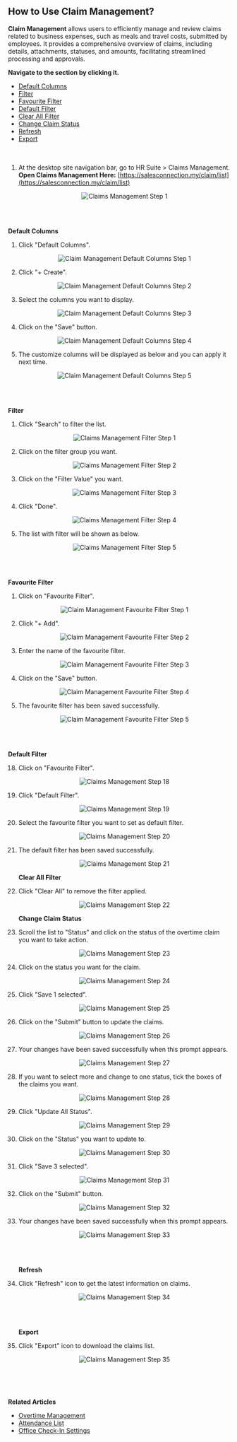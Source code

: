 ## How to Use Claim Management?

**Claim Management** allows users to efficiently manage and review claims related to business expenses, such as meals and travel costs, submitted by employees. It provides a comprehensive overview of claims, including details, attachments, statuses, and amounts, facilitating streamlined processing and approvals.

**Navigate to the section by clicking it.**<br>

- [Default Columns](#section1)<br>
- [Filter](#section2)<br>
- [Favourite Filter](#section3)<br>
- [Default Filter](#section4)<br>
- [Clear All Filter](#section5)<br>
- [Change Claim Status](#section6)<br>
- [Refresh](#section7)<br>
- [Export](#section8)
<br><br><br>

1. At the desktop site navigation bar, go to HR Suite > Claims Management.<br>
   **Open Claims Management Here:** [https://salesconnection.my/claim/list](https://salesconnection.my/claim/list)<br>

   <p align="center">
      <img src="img2/Claims_Management_Step_1.png" alt="Claims Management Step 1">
   </p>
   <br><br>

**Default Columns**

1. Click "Default Columns".

   <p align="center">
      <img src="img2/Claim_Management_Default_Columns_Step_1.png" alt="Claim Management Default Columns Step 1">
   </p>

2. Click "+ Create".

   <p align="center">
      <img src="img2/Claim_Management_Default_Columns_Step_2.png" alt="Claim Management Default Columns Step 2">
   </p>

3. Select the columns you want to display.

   <p align="center">
      <img src="img2/Claim_Management_Default_Columns_Step_3.png" alt="Claim Management Default Columns Step 3">
   </p>

4. Click on the "Save" button.

   <p align="center">
      <img src="img2/Claim_Management_Default_Columns_Step_4.png" alt="Claim Management Default Columns Step 4">
   </p>

5. The customize columns will be displayed as below and you can apply it next time.

   <p align="center">
      <img src="img2/Claim_Management_Default_Columns_Step_5.png" alt="Claim Management Default Columns Step 5">
   </p>
   <br><br>

<a id="section2"></a>

**Filter**  

1. Click "Search" to filter the list.

   <p align="center">
      <img src="img2/Claim_Management_Filter_Step_1.png" alt="Claims Management Filter Step 1">
   </p>
  
2. Click on the filter group you want.

   <p align="center">
      <img src="img2/Claim_Management_Filter_Step_2.png" alt="Claims Management Filter Step 2">
   </p>

3. Click on the "Filter Value" you want.

   <p align="center">
     <img src="img2/Claim_Management_Filter_Step_3.png" alt="Claims Management Filter Step 3">
   </p>

4. Click "Done".

   <p align="center">
     <img src="img2/Claim_Management_Filter_Step_4.png" alt="Claims Management Filter Step 4">
   </p>

5. The list with filter will be shown as below.

   <p align="center">
      <img src="img2/Claim_Management_Filter_Step_5.png" alt="Claims Management Filter Step 5">
   </p>
   <br><br>

<a id="section3"></a>
 
**Favourite Filter**  

1. Click on "Favourite Filter".

    <p align="center">
      <img src="img2/Claim_Management_Favourite_Filter_Step_1.png" alt="Claim Management Favourite Filter Step 1">
    </p>

2. Click "+ Add".

   <p align="center">
     <img src="img2/Claim_Management_Favourite_Filter_Step_2.png" alt="Claim Management Favourite Filter Step 2">
   </p>

3. Enter the name of the favourite filter.

   <p align="center">
     <img src="img2/Claim_Management_Favourite_Filter_Step_3.png" alt="Claim Management Favourite Filter Step 3">
   </p>

4. Click on the "Save" button.

   <p align="center">
     <img src="img2/Claim_Management_Favourite_Filter_Step_4.png" alt="Claim Management Favourite Filter Step 4">
   </p>

5. The favourite filter has been saved successfully.

   <p align="center">
     <img src="img2/Claim_Management_Favourite_Filter_Step_5.png" alt="Claim Management Favourite Filter Step 5">
   </p>
   <br><br>

   <a id="section4"></a>
 
**Default Filter**

18. Click on "Favourite Filter".

    <p align="center">
      <img src="img2/Claims_Management_Step_18.png" alt="Claims Management Step 18">
    </p>

19. Click "Default Filter".

    <p align="center">
      <img src="img2/Claims_Management_Step_19.png" alt="Claims Management Step 19">
    </p>

20. Select the favourite filter you want to set as default filter.

    <p align="center">
      <img src="img2/Claims_Management_Step_20.png" alt="Claims Management Step 20">
    </p>

21. The default filter has been saved successfully.

    <p align="center">
      <img src="img2/Claims_Management_Step_21.png" alt="Claims Management Step 21">
    </p>

    <a id="section5"></a>

    **Clear All Filter**

22. Click "Clear All" to remove the filter applied.

    <p align="center">
      <img src="img2/Claims_Management_Step_22.png" alt="Claims Management Step 22">
    </p>

    <a id="section6"></a>
 
    **Change Claim Status**

23. Scroll the list to "Status" and click on the status of the overtime claim you want to take action.

    <p align="center">
      <img src="img2/Claims_Management_Step_23.png" alt="Claims Management Step 23">
    </p>

24. Click on the status you want for the claim.

    <p align="center">
      <img src="img2/Claims_Management_Step_24.png" alt="Claims Management Step 24">
    </p>

25. Click "Save 1 selected".

    <p align="center">
      <img src="img2/Claims_Management_Step_25.png" alt="Claims Management Step 25">
    </p>

26. Click on the "Submit" button to update the claims.

    <p align="center">
      <img src="img2/Claims_Management_Step_26.png" alt="Claims Management Step 26">
    </p>

27. Your changes have been saved successfully when this prompt appears.

    <p align="center">
      <img src="img2/Claims_Management_Step_27.png" alt="Claims Management Step 27">
    </p>

28. If you want to select more and change to one status, tick the boxes of the claims you want.

    <p align="center">
      <img src="img2/Claims_Management_Step_28.png" alt="Claims Management Step 28">
    </p>

29. Click "Update All Status".

    <p align="center">
      <img src="img2/Claims_Management_Step_29.png" alt="Claims Management Step 29">
    </p>

30. Click on the "Status" you want to update to.

    <p align="center">
      <img src="img2/Claims_Management_Step_30.png" alt="Claims Management Step 30">
    </p>

31. Click "Save 3 selected".

    <p align="center">
      <img src="img2/Claims_Management_Step_31.png" alt="Claims Management Step 31">
    </p>

32. Click on the "Submit" button.

    <p align="center">
      <img src="img2/Claims_Management_Step_32.png" alt="Claims Management Step 32">
    </p>

33. Your changes have been saved successfully when this prompt appears.

    <p align="center">
      <img src="img2/Claims_Management_Step_33.png" alt="Claims Management Step 33">
    </p>
    <br><br>

    <a id="section7"></a>
 
    **Refresh**  

34. Click "Refresh" icon to get the latest information on claims.

    <p align="center">
      <img src="img2/Claims_Management_Step_34.png" alt="Claims Management Step 34">
    </p>
    <br><br>

    <a id="section8"></a>
 
    **Export** 

35. Click "Export" icon to download the claims list.

    <p align="center">
      <img src="img2/Claims_Management_Step_35.png" alt="Claims Management Step 35">
    </p>
    <br><br><br>

**Related Articles**
- [Overtime Management](Overtime_Management.md)
- [Attendance List](Attendance_List.md)
- [Office Check-In Settings](Office_Check_In_Settings.md)
